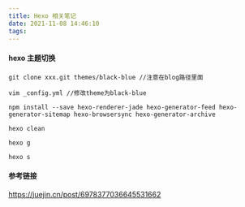 ```yaml
---
title: Hexo 相关笔记
date: 2021-11-08 14:46:10
tags:
---
```



#### hexo 主题切换
```
git clone xxx.git themes/black-blue //注意在blog路径里面

vim _config.yml //修改theme为black-blue

npm install --save hexo-renderer-jade hexo-generator-feed hexo-generator-sitemap hexo-browsersync hexo-generator-archive

hexo clean

hexo g

hexo s

```

#### 参考链接
https://juejin.cn/post/6978377036645531662